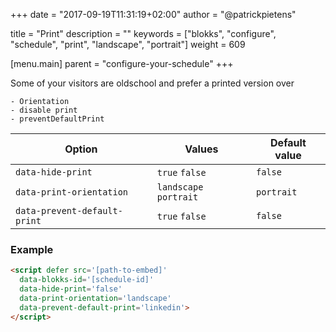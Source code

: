 +++
date            = "2017-09-19T11:31:19+02:00"
author          = "@patrickpietens"

title           = "Print"
description     = ""
keywords        = ["blokks", "configure", "schedule", "print", "landscape", "portrait"]
weight          = 609

[menu.main]
parent          = "configure-your-schedule"
+++

Some of your visitors are oldschool and prefer a printed version over 


	- Orientation
	- disable print
	- preventDefaultPrint

| Option | Values | Default value |
|--------|--------|---------------|
| `data-hide-print` | `true` `false` | `false` |
| `data-print-orientation` | `landscape` `portrait` | `portrait` |
| `data-prevent-default-print` | `true` `false` | `false` |

### Example

```html
<script	defer src='[path-to-embed]'
  data-blokks-id='[schedule-id]'
  data-hide-print='false'
  data-print-orientation='landscape'
  data-prevent-default-print='linkedin'>
</script>
```
